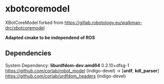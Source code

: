 # xbotcoremodel
XBotCoreModel forked from https://gitlab.robotology.eu/walkman-drc/xbotcoremodel

**Adapted cmake to be independend of ROS**

## Dependencies

System Dependency: **liburdfdom-dev:amd64** 0.2.10+dfsg-1
https://github.com/corlab/robot_model (indigo-devel) -> [**urdf**, **kdl_parser**]
https://github.com/corlab/urdfdom_headers (indigo-devel)


